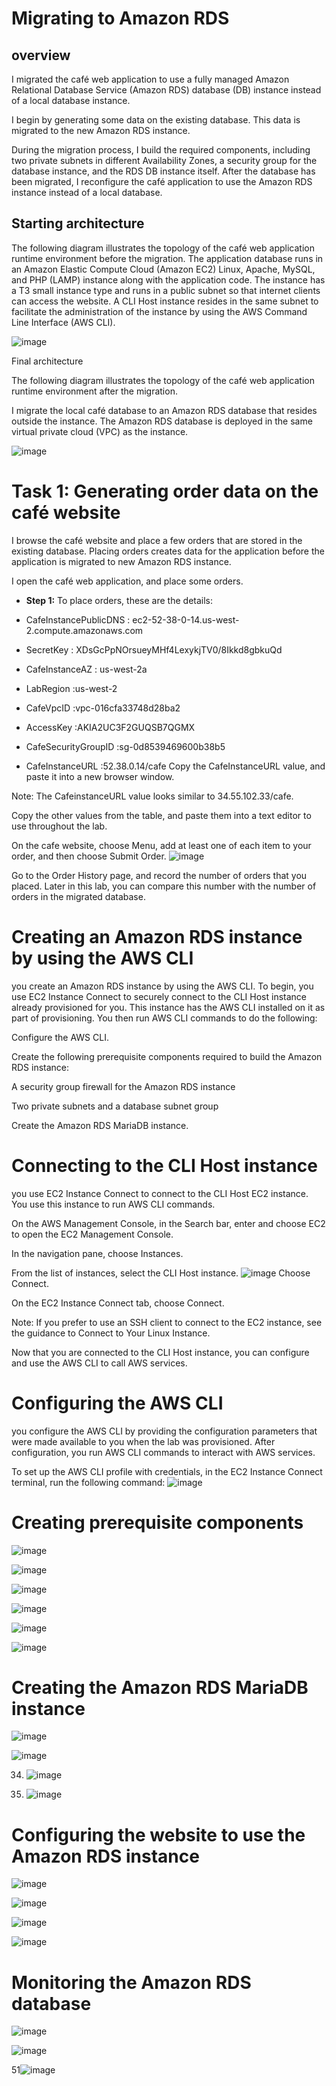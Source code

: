 # Migrating to Amazon RDS

## overview

I migrated the café web application to use a fully managed Amazon Relational Database Service (Amazon RDS) database (DB) instance instead of a local database instance.

I begin by generating some data on the existing database. This data is migrated to the new Amazon RDS instance.

During the migration process, I build the required components, including two private subnets in different Availability Zones, a security group for the database instance, and the RDS DB instance itself. After the database has been migrated, I reconfigure the café application to use the Amazon RDS instance instead of a local database.

## Starting architecture

The following diagram illustrates the topology of the café web application runtime environment before the migration. The application database runs in an Amazon Elastic Compute Cloud (Amazon EC2) Linux, Apache, MySQL, and PHP (LAMP) instance along with the application code. The instance has a T3 small instance type and runs in a public subnet so that internet clients can access the website. A CLI Host instance resides in the same subnet to facilitate the administration of the instance by using the AWS Command Line Interface (AWS CLI).


![image](https://github.com/rashmisinha07/aws_restart/assets/62481476/26004d5d-354e-4160-a767-205ae456c03f)


Final architecture

The following diagram illustrates the topology of the café web application runtime environment after the migration.

I migrate the local café database to an Amazon RDS database that resides outside the instance. The Amazon RDS database is deployed in the same virtual private cloud (VPC) as the instance.


![image](https://github.com/rashmisinha07/aws_restart/assets/62481476/50c9569b-05e3-4c90-8c79-a64e168a13b0)

# Task 1: Generating order data on the café website

I browse the café website and place a few orders that are stored in the existing database. Placing orders creates data for the application before the application is migrated to new Amazon RDS instance.

I open the café web application, and place some orders.

* **Step 1:** To place orders, these are the details:
  
* CafeInstancePublicDNS	: ec2-52-38-0-14.us-west-2.compute.amazonaws.com
* SecretKey	: XDsGcPpNOrsueyMHf4LexykjTV0/8Ikkd8gbkuQd
* CafeInstanceAZ	: us-west-2a
* LabRegion	:us-west-2
* CafeVpcID	:vpc-016cfa33748d28ba2
* AccessKey	:AKIA2UC3F2GUQSB7QGMX
* CafeSecurityGroupID	:sg-0d8539469600b38b5
* CafeInstanceURL	:52.38.0.14/cafe
Copy the CafeInstanceURL value, and paste it into a new browser window.

Note: The CafeinstanceURL value looks similar to 34.55.102.33/cafe. 

Copy the other values from the table, and paste them into a text editor to use throughout the lab.

On the cafe website, choose Menu, add at least one of each item to your order, and then choose Submit Order.
![image](https://github.com/rashmisinha07/aws_restart/assets/62481476/c27399fb-627d-43c1-a540-03c5736eb3d3)

Go to the Order History page, and record the number of orders that you placed. Later in this lab, you can compare this number with the number of orders in the migrated database.


# Creating an Amazon RDS instance by using the AWS CLI


you create an Amazon RDS instance by using the AWS CLI. To begin, you use EC2 Instance Connect to securely connect to the CLI Host instance already provisioned for you. This instance has the AWS CLI installed on it as part of provisioning. You then run AWS CLI commands to do the following:

Configure the AWS CLI.

Create the following prerequisite components required to build the Amazon RDS instance:

A security group firewall for the Amazon RDS instance

Two private subnets and a database subnet group

Create the Amazon RDS MariaDB instance.
# Connecting to the CLI Host instance

 you use EC2 Instance Connect to connect to the CLI Host EC2 instance. You use this instance to run AWS CLI commands.

On the AWS Management Console, in the Search bar, enter and choose EC2 to open the EC2 Management Console.

In the navigation pane, choose Instances.

From the list of instances, select the  CLI Host instance.
![image](https://github.com/rashmisinha07/aws_restart/assets/62481476/22280405-8029-4edd-a1cd-c4adc371ce2c)
Choose Connect.

On the EC2 Instance Connect tab, choose Connect.

Note: If you prefer to use an SSH client to connect to the EC2 instance, see the guidance to Connect to Your Linux Instance.

Now that you are connected to the CLI Host instance, you can configure and use the AWS CLI to call AWS services.

# Configuring the AWS CLI

you configure the AWS CLI by providing the configuration parameters that were made available to you when the lab was provisioned. After configuration, you run AWS CLI commands to interact with AWS services.

To set up the AWS CLI profile with credentials, in the EC2 Instance Connect terminal, run the following command:
![image](https://github.com/rashmisinha07/aws_restart/assets/62481476/7fa5c913-5d59-465e-9593-125db9ea24fa)


# Creating prerequisite components

![image](https://github.com/rashmisinha07/aws_restart/assets/62481476/222ef670-5b9f-498d-9376-d074ed5ab766)


![image](https://github.com/rashmisinha07/aws_restart/assets/62481476/694c1a02-8770-49bc-b85e-30e2f5e1039c)

![image](https://github.com/rashmisinha07/aws_restart/assets/62481476/95976a08-b2ef-433b-bd72-bc3ab5b69b4f)

![image](https://github.com/rashmisinha07/aws_restart/assets/62481476/905eec52-aa8f-4c93-96b0-74973d2e579c)

![image](https://github.com/rashmisinha07/aws_restart/assets/62481476/76fb5da7-4b21-4213-b045-f70ead541397)

![image](https://github.com/rashmisinha07/aws_restart/assets/62481476/5dde4d20-1e56-4d7d-b5ba-ff95322d73ae)

# Creating the Amazon RDS MariaDB instance
![image](https://github.com/rashmisinha07/aws_restart/assets/62481476/92a74ed8-9e5c-491e-ad10-d8e85c1facad)


![image](https://github.com/rashmisinha07/aws_restart/assets/62481476/87224fc2-54e4-4081-a944-852f5600cd24)

34. ![image](https://github.com/rashmisinha07/aws_restart/assets/62481476/a2d6c9e5-958b-4753-9198-242c64a6e4ea)

35. ![image](https://github.com/rashmisinha07/aws_restart/assets/62481476/88a18b06-deb0-41f4-b54b-43c4e8153ccd)

# Configuring the website to use the Amazon RDS instance

![image](https://github.com/rashmisinha07/aws_restart/assets/62481476/9dcdfa1a-c97a-4406-8764-5031dea1c68c)

![image](https://github.com/rashmisinha07/aws_restart/assets/62481476/369d02ab-43d1-4841-94c0-ea1fdede334d)

![image](https://github.com/rashmisinha07/aws_restart/assets/62481476/0884c2bd-cb03-4330-9fad-d29cf7b84a3a)

![image](https://github.com/rashmisinha07/aws_restart/assets/62481476/f10bf04d-6600-4d5a-8328-c95c419c5bfc)

# Monitoring the Amazon RDS database

![image](https://github.com/rashmisinha07/aws_restart/assets/62481476/55a33ed0-fec9-4ad0-b997-28baae6bf54d)

![image](https://github.com/rashmisinha07/aws_restart/assets/62481476/68cb2fc8-b2e5-4868-abb2-0168b1a9703f)

51![image](https://github.com/rashmisinha07/aws_restart/assets/62481476/d3d01ec5-af02-4257-b65d-914ca00caddf)







